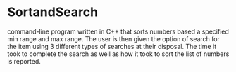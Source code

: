 # SortandSearch
command-line program written in C++ that sorts numbers based a specified min range and max range. The user is then given the option of search for the item using 3 different types of searches at their disposal. The time it took to complete the search as well as how it took to sort the list of numbers is reported.
